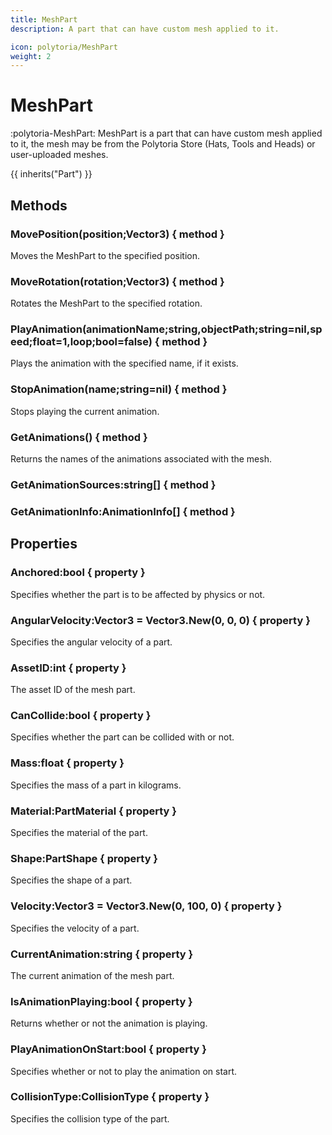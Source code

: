 ```yaml
---
title: MeshPart
description: A part that can have custom mesh applied to it.

icon: polytoria/MeshPart
weight: 2
---
```


# MeshPart

:polytoria-MeshPart: MeshPart is a part that can have custom mesh applied to it, the mesh may be from the Polytoria Store (Hats, Tools and Heads) or user-uploaded meshes.

{{ inherits("Part") }}

## Methods

### MovePosition(position;Vector3) { method }

Moves the MeshPart to the specified position.

### MoveRotation(rotation;Vector3) { method }

Rotates the MeshPart to the specified rotation.

### PlayAnimation(animationName;string,objectPath;string=nil,speed;float=1,loop;bool=false) { method }

Plays the animation with the specified name, if it exists.

### StopAnimation(name;string=nil) { method }

Stops playing the current animation.

### GetAnimations() { method }

Returns the names of the animations associated with the mesh.

### GetAnimationSources:string[] { method }

### GetAnimationInfo:AnimationInfo[] { method }

## Properties

### Anchored:bool { property }

Specifies whether the part is to be affected by physics or not.

### AngularVelocity:Vector3 = Vector3.New(0, 0, 0) { property }

Specifies the angular velocity of a part.

### AssetID:int { property }

The asset ID of the mesh part.

### CanCollide:bool { property }

Specifies whether the part can be collided with or not.

### Mass:float { property }

Specifies the mass of a part in kilograms.

### Material:PartMaterial { property }

Specifies the material of the part.

### Shape:PartShape { property }

Specifies the shape of a part.

### Velocity:Vector3 = Vector3.New(0, 100, 0) { property }

Specifies the velocity of a part.

### CurrentAnimation:string { property }

The current animation of the mesh part.

### IsAnimationPlaying:bool { property }

Returns whether or not the animation is playing.

### PlayAnimationOnStart:bool { property }

Specifies whether or not to play the animation on start.

### CollisionType:CollisionType { property }

Specifies the collision type of the part.
